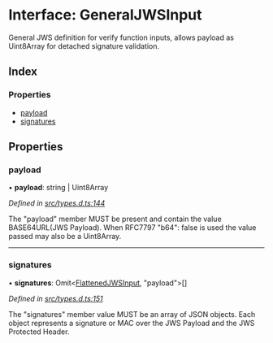 # Interface: GeneralJWSInput

General JWS definition for verify function inputs, allows payload as
Uint8Array for detached signature validation.

## Index

### Properties

* [payload](_types_d_.generaljwsinput.md#payload)
* [signatures](_types_d_.generaljwsinput.md#signatures)

## Properties

### payload

•  **payload**: string \| Uint8Array

*Defined in [src/types.d.ts:144](https://github.com/panva/jose/blob/v3.7.0/src/types.d.ts#L144)*

The "payload" member MUST be present and contain the value
BASE64URL(JWS Payload). When RFC7797 "b64": false is used
the value passed may also be a Uint8Array.

___

### signatures

•  **signatures**: Omit<[FlattenedJWSInput](_types_d_.flattenedjwsinput.md), \"payload\"\>[]

*Defined in [src/types.d.ts:151](https://github.com/panva/jose/blob/v3.7.0/src/types.d.ts#L151)*

The "signatures" member value MUST be an array of JSON objects.
Each object represents a signature or MAC over the JWS Payload and
the JWS Protected Header.
